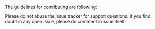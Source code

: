 The guidelines for contributing are  following: 

Please do not abuse the issue tracker for support questions. If you find doubt in any open issue, please do comment in issue itself. 
